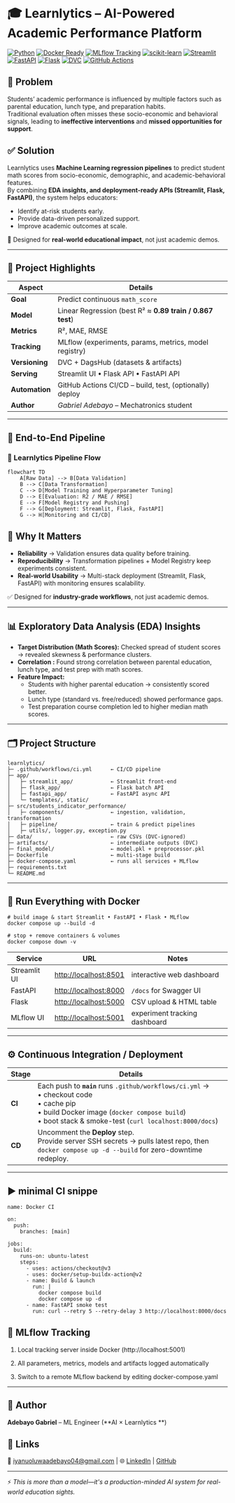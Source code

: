 # 🎓 Learnlytics – AI-Powered Academic Performance Platform

[![Python](https://img.shields.io/badge/python-3.11-blue.svg)](https://www.python.org)
[![Docker Ready](https://img.shields.io/badge/docker-publish-green)](https://hub.docker.com/)
[![MLflow Tracking](https://img.shields.io/badge/MLflow-active-orange)](https://mlflow.org)
[![scikit-learn](https://img.shields.io/badge/scikit--learn-1.5.0-red)](https://scikit-learn.org/stable/)
[![Streamlit](https://img.shields.io/badge/Streamlit-1.37.0-ff69b4)](https://streamlit.io)
[![FastAPI](https://img.shields.io/badge/FastAPI-0.111-teal)](https://fastapi.tiangolo.com)
[![Flask](https://img.shields.io/badge/Flask-3.0-lightgrey)](https://flask.palletsprojects.com)
[![DVC](https://img.shields.io/badge/DVC-3.50-purple)](https://dvc.org)
[![GitHub Actions](https://img.shields.io/badge/GitHub_Actions-CI%2FCD-blue)](https://github.com/features/actions)




## 🚨 Problem
Students’ academic performance is influenced by multiple factors such as parental education, lunch type, and preparation habits.  
Traditional evaluation often misses these socio-economic and behavioral signals, leading to **ineffective interventions** and **missed opportunities for support**.

## ✅ Solution
Learnlytics uses **Machine Learning regression pipelines** to predict student math scores from socio-economic, demographic, and academic-behavioral features.  
By combining **EDA insights, and deployment-ready APIs (Streamlit, Flask, FastAPI)**, the system helps educators:

- Identify at-risk students early.  
- Provide data-driven personalized support.  
- Improve academic outcomes at scale.  

🚀 Designed for **real-world educational impact**, not just academic demos.


---

## 🚀 Project Highlights

| Aspect          | Details                                                                         |
|-----------------|---------------------------------------------------------------------------------|
| **Goal**        | Predict continuous `math_score`                                                 |
| **Model**       | Linear Regression (best R² ≈ **0.89 train / 0.867 test**)                       |
| **Metrics**     | R², MAE, RMSE                                                                   |
| **Tracking**    | MLflow (experiments, params, metrics, model registry)                           |
| **Versioning**  | DVC + DagsHub (datasets & artifacts)                                            |
| **Serving**     | Streamlit UI • Flask API • FastAPI API                                          |
| **Automation**  | GitHub Actions CI/CD – build, test, (optionally) deploy                         |
| **Author**      | _Gabriel Adebayo_ – Mechatronics student       |

---

## 🧠 End-to-End Pipeline

### 🧠 Learnlytics Pipeline Flow

```mermaid
flowchart TD
    A[Raw Data] --> B[Data Validation]
    B --> C[Data Transformation]
    C --> D[Model Training and Hyperparameter Tuning]
    D --> E[Evaluation: R2 / MAE / RMSE]
    E --> F[Model Registry and Pushing]
    F --> G[Deployment: Streamlit, Flask, FastAPI]
    G --> H[Monitoring and CI/CD]

```

## 🚀 Why It Matters

- **Reliability** → Validation ensures data quality before training.  
- **Reproducibility** → Transformation pipelines + Model Registry keep experiments consistent.  
- **Real-world Usability** → Multi-stack deployment (Streamlit, Flask, FastAPI) with monitoring ensures scalability.  

✅ Designed for **industry-grade workflows**, not just academic demos.  

---

## 📊 Exploratory Data Analysis (EDA) Insights

- **Target Distribution (Math Scores):** Checked spread of student scores → revealed skewness & performance clusters.  
- **Correlation :** Found strong correlation between parental education, lunch type, and test prep with math scores.  
- **Feature Impact:**  
  - Students with higher parental education → consistently scored better.  
  - Lunch type (standard vs. free/reduced) showed performance gaps.  
  - Test preparation course completion led to higher median math scores.  

---
## 🗂️ Project Structure

```
learnlytics/
├─ .github/workflows/ci.yml      ← CI/CD pipeline
├─ app/
│   ├─ streamlit_app/            ← Streamlit front-end
│   ├─ flask_app/                ← Flask batch API
│   ├─ fastapi_app/              ← FastAPI async API
│   └─ templates/, static/
├─ src/students_indicator_performance/
│   ├─ components/               ← ingestion, validation, transformation
│   ├─ pipeline/                 ← train & predict pipelines
│   ├─ utils/, logger.py, exception.py
├─ data/                         ← raw CSVs (DVC-ignored)
├─ artifacts/                    ← intermediate outputs (DVC)
├─ final_model/                  ← model.pkl + preprocessor.pkl
├─ Dockerfile                    ← multi-stage build
├─ docker-compose.yaml           ← runs all services + MLflow
├─ requirements.txt
└─ README.md
```
---
## 🐳 Run Everything with Docker

```
# build image & start Streamlit • FastAPI • Flask • MLflow
docker compose up --build -d

# stop + remove containers & volumes
docker compose down -v
```

| Service      | URL                                            | Notes                         |
| ------------ | ---------------------------------------------- | ----------------------------- |
| Streamlit UI | [http://localhost:8501](http://localhost:8501) | interactive web dashboard     |
| FastAPI      | [http://localhost:8000](http://localhost:8000) | `/docs` for Swagger UI        |
| Flask        | [http://localhost:5000](http://localhost:5000) | CSV upload & HTML table       |
| MLflow UI    | [http://localhost:5001](http://localhost:5001) | experiment tracking dashboard |

---
## ⚙️ Continuous Integration / Deployment

| Stage  | Details                                                                                                                                                                                                |
| ------ | ------------------------------------------------------------------------------------------------------------------------------------------------------------------------------------------------------ |
| **CI** | Each push to **`main`** runs `.github/workflows/ci.yml` →<br>• checkout code<br>• cache pip<br>• build Docker image (`docker compose build`)<br>• boot stack & smoke-test (`curl localhost:8000/docs`) |
| **CD** | Uncomment the **Deploy** step.<br>Provide server SSH secrets → pulls latest repo, then `docker compose up -d --build` for zero-downtime redeploy.                                                      |
---

## ▶ minimal CI snippe

```
name: Docker CI

on:
  push:
    branches: [main]

jobs:
  build:
    runs-on: ubuntu-latest
    steps:
      - uses: actions/checkout@v3
      - uses: docker/setup-buildx-action@v2
      - name: Build & launch
        run: |
          docker compose build
          docker compose up -d
      - name: FastAPI smoke test
        run: curl --retry 5 --retry-delay 3 http://localhost:8000/docs
```
## 🔗 MLflow Tracking
1. Local tracking server inside Docker (http://localhost:5001)

2. All parameters, metrics, models and artifacts logged automatically

3. Switch to a remote MLflow backend by editing docker-compose.yaml


 ---
 ## 👤 Author
**Adebayo Gabriel** – ML Engineer (**AI × Learnlytics **)  

## 🔗 Links 
📧 iyanuoluwaadebayo04@gmail.com | 🌐 [LinkedIn](https://www.linkedin.com/in/gabriel-adebayo-2a0ba2281) | [GitHub](https://github.com/iyan-coder)  

---

⚡ *This is more than a model—it's a production-minded AI system for real-world education sights.*

